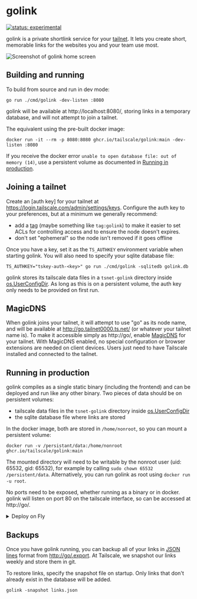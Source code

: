 # golink

[![status: experimental](https://img.shields.io/badge/status-experimental-blue)](https://tailscale.com/kb/1167/release-stages/#experimental)

golink is a private shortlink service for your [tailnet].
It lets you create short, memorable links for the websites you and your team use most.

[tailnet]: https://tailscale.com/kb/1136/tailnet/

![Screenshot of golink home screen](screenshot.png)

## Building and running

To build from source and run in dev mode:

    go run ./cmd/golink -dev-listen :8080

golink will be available at http://localhost:8080/,
storing links in a temporary database, and will not attempt to join a tailnet.

The equivalent using the pre-built docker image:

    docker run -it --rm -p 8080:8080 ghcr.io/tailscale/golink:main -dev-listen :8080

If you receive the docker error `unable to open database file: out of memory (14)`,
use a persistent volume as documented in [Running in production](#running-in-production).

## Joining a tailnet

Create an [auth key] for your tailnet at <https://login.tailscale.com/admin/settings/keys>.
Configure the auth key to your preferences, but at a minimum we generally recommend:

 - add a [tag] (maybe something like `tag:golink`) to make it easier to set ACLs for controlling access and to ensure the node doesn't expires.
 - don't set "ephemeral" so the node isn't removed if it goes offline

Once you have a key, set it as the `TS_AUTHKEY` environment variable when starting golink.
You will also need to specify your sqlite database file:

    TS_AUTHKEY="tskey-auth-<key>" go run ./cmd/golink -sqlitedb golink.db

golink stores its tailscale data files in a `tsnet-golink` directory inside [os.UserConfigDir].
As long as this is on a persistent volume, the auth key only needs to be provided on first run.

[auth-key]: https://tailscale.com/kb/1085/auth-keys/
[tag]: https://tailscale.com/kb/1068/acl-tags/
[os.UserConfigDir]: https://pkg.go.dev/os#UserConfigDir

## MagicDNS

When golink joins your tailnet, it will attempt to use "go" as its node name,
and will be available at http://go.tailnet0000.ts.net/ (or whatever your tailnet name is).
To make it accessible simply as http://go/, enable [MagicDNS] for your tailnet.
With MagicDNS enabled, no special configuration or browser extensions are needed on client devices.
Users just need to have Tailscale installed and connected to the tailnet.

[MagicDNS]: https://tailscale.com/kb/1081/magicdns/

## Running in production

golink compiles as a single static binary (including the frontend) and can be deployed and run like any other binary.
Two pieces of data should be on persistent volumes:

 - tailscale data files in the `tsnet-golink` directory inside [os.UserConfigDir]
 - the sqlite database file where links are stored

In the docker image, both are stored in `/home/nonroot`, so you can mount a persistent volume:

    docker run -v /persistant/data:/home/nonroot ghcr.io/tailscale/golink:main

The mounted directory will need to be writable by the nonroot user (uid: 65532, gid: 65532),
for example by calling `sudo chown 65532 /persistent/data`.
Alternatively, you can run golink as root using `docker run -u root`.

No ports need to be exposed, whether running as a binary or in docker.
golink will listen on port 80 on the tailscale interface, so can be accessed at http://go/.

<details>
  <summary>Deploy on Fly</summary>

  See <https://fly.io/docs/> for full instructions for deploying apps on Fly, but this should give you a good start.
  Replace `FLY_APP_NAME` and `FLY_VOLUME_NAME` with your app and volume names.

  Create a [fly.toml](https://fly.io/docs/reference/configuration/) file:

  ``` toml
app = "FLY_APP_NAME"

[build]
image = "ghcr.io/tailscale/golink:main"

[deploy]
strategy = "immediate"

[mounts]
source="FLY_VOLUME_NAME"
destination="/root"
```

  Then run the commands with the [flyctl CLI].

  ``` sh
  $ flyctl apps create FLY_APP_NAME
  $ flyctl volumes create FLY_VOLUME_NAME
  $ flyctl secrets set TS_AUTHKEY=tskey-auth-<key>
  $ flyctl deploy
  ```

[flyctl CLI]: https://fly.io/docs/hands-on/install-flyctl/

</details>

## Backups

Once you have golink running, you can backup all of your links in [JSON lines] format from <http://go/.export>.
At Tailscale, we snapshot our links weekly and store them in git.

To restore links, specify the snapshot file on startup.
Only links that don't already exist in the database will be added.

    golink -snapshot links.json

[JSON lines]: https://jsonlines.org/
